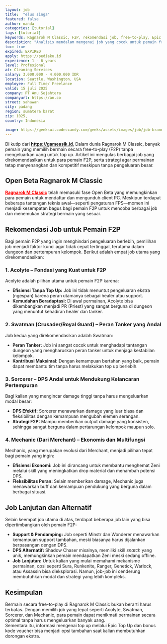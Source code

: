 ```yaml
---
layout: job
title:  "elus singa"
featured: false
author: nanda
categories: [tutorial]
tags: [tutorial]
keywords: Ragnarok M Classic, F2P, rekomendasi job, free-to-play, Epic Top Up
description: "Analisis mendalam mengenai job yang cocok untuk pemain free-to-play di Ragnarok M Classic, lengkap dengan strategi dan tips memulai permainan tanpa harus top up"
toc: true
expired: EXPIRED
apply: https://pediaku.id
experience: 1 - 6 years
level: Profesional
at: Cleaning Services
salary: 3.000.000 - 4.000.000 IDR
location: Seattle, Washington, USA
employee: Full Time/ Freelance
valid: 15 juli 2025
company: PT Anu Sejahtera
companyurl: https://an.co
street: sahawan
city: padang
region: sumatera barat
zip: 1025,
country: Indonesia

image: https://geeksui.codescandy.com/geeks/assets/images/job/job-brand-logo/job-list-logo-1.svg
---
```



Di kutip dari <b><a href="https://gameasik.id" style="color: red" alt="gameasik">https://gameasik.id</a></b>, Dalam dunia Ragnarok M Classic, banyak pemain yang memilih bermain secara free-to-play (F2P) tanpa mengeluarkan uang untuk top up. Artikel ini mengulas berbagai job yang direkomendasikan untuk para pemain F2P, serta strategi agar permainan tetap menyenangkan dan kompetitif meskipun tanpa pengeluaran besar.


## Open Beta Ragnarok M Classic

<b><a href="https://gameasik.id/mobile/ragnarok-m-classic-petualangan-nostalgia-dalam-dunia-midgard/" style="color: red" alt="ragnarok m classic">Ragnarok M Classic</a></b> telah memasuki fase Open Beta yang memungkinkan para pemain untuk mendaftar dan mengunduh client PC. Meskipun terdapat beberapa tantangan teknis awal—seperti pengaturan FPS—momen ini menjadi kesempatan bagus bagi pemain F2P untuk mencoba berbagai job dan menemukan strategi bermain yang sesuai.

## Rekomendasi Job untuk Pemain F2P

Bagi pemain F2P yang ingin menghindari pengeluaran berlebih, pemilihan job menjadi faktor kunci agar tidak cepat tertinggal, terutama dalam dungeon dan pertempuran kelompok. Berikut adalah empat job utama yang direkomendasikan:

### 1. Acolyte – Fondasi yang Kuat untuk F2P

Acolyte adalah pilihan utama untuk pemain F2P karena:
- **Efisiensi Tanpa Top Up:** Job ini tidak menuntut pengeluaran ekstra (ngespan) karena peran utamanya sebagai healer atau support.
- **Kemudahan Beradaptasi:** Di awal permainan, Acolyte bisa dikembangkan menjadi PR (Priest) yang sangat berguna di dungeon yang menuntut kehadiran healer dan tanker.

### 2. Swatman (Crusader/Royal Guard) – Peran Tanker yang Andal

Job kedua yang direkomendasikan adalah Swatman:
- **Peran Tanker:** Job ini sangat cocok untuk menghadapi tantangan dungeon yang mengharuskan peran tanker untuk menjaga kestabilan kelompok.
- **Kontribusi Maksimal:** Dengan kemampuan bertahan yang baik, pemain dapat membantu tim tanpa harus melakukan top up berlebih.

### 3. Sorcerer – DPS Andal untuk Mendukung Kelancaran Pertempuran

Bagi kalian yang mengincar damage tinggi tanpa harus mengeluarkan modal besar:
- **DPS Efektif:** Sorcerer menawarkan damage yang luar biasa dan fleksibilitas dengan kemampuan mengubah elemen serangan.
- **Strategi F2P:** Mampu memberikan output damage yang konsisten, sehingga sangat berguna dalam pertarungan kelompok maupun solo.

### 4. Mechanic (Dari Merchant) – Ekonomis dan Multifungsi

Mechanic, yang merupakan evolusi dari Merchant, menjadi pilihan tepat bagi pemain yang ingin:
- **Efisiensi Ekonomi:** Job ini dirancang untuk membantu menghemat Zeni melalui skill yang meningkatkan drop material dan menambah potensi DPS.
- **Fleksibilitas Peran:** Selain memberikan damage, Mechanic juga menawarkan buff dan kemampuan pendukung yang berguna dalam berbagai situasi.

## Job Lanjutan dan Alternatif

Selain keempat job utama di atas, terdapat beberapa job lain yang bisa dipertimbangkan oleh pemain F2P:
- **Support & Pendamping:** Job seperti Minstr dan Wonderer menawarkan kemampuan support tambahan, meski biasanya harus dijalankan berpasangan dengan DPS.
- **DPS Alternatif:** Shadow Chaser misalnya, memiliki skill *snatch* yang unik, memungkinkan pemain mendapatkan Zeni meski sedang offline.  
- **Job Lanjutan:** Untuk kalian yang mulai memahami mekanisme permainan, opsi seperti Sura, Runkenite, Ranger, Genetick, Warlock, atau Assassin bisa dieksplorasi. Namun, job-job ini cenderung membutuhkan modal dan strategi yang lebih kompleks.

## Kesimpulan

Bermain secara free-to-play di Ragnarok M Classic bukan berarti harus terbatas. Dengan memilih job yang tepat seperti Acolyte, Swatman, Sorcerer, dan Mechanic, para pemain dapat menikmati permainan secara optimal tanpa harus mengeluarkan banyak uang.  
Sementara itu, informasi mengenai top up melalui Epic Top Up dan bonus kode voucher bisa menjadi opsi tambahan saat kalian membutuhkan dorongan ekstra.

